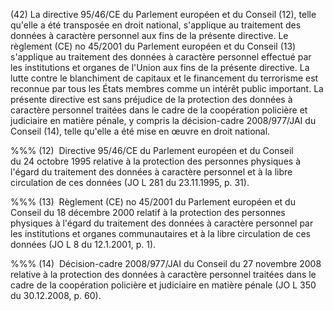 (42) La directive 95/46/CE du Parlement européen et du Conseil (12), telle qu'elle a été transposée en droit national, s'applique au traitement des données à caractère personnel aux fins de la présente directive. Le règlement (CE) no 45/2001 du Parlement européen et du Conseil (13) s'applique au traitement des données à caractère personnel effectué par les institutions et organes de l'Union aux fins de la présente directive. La lutte contre le blanchiment de capitaux et le financement du terrorisme est reconnue par tous les États membres comme un intérêt public important. La présente directive est sans préjudice de la protection des données à caractère personnel traitées dans le cadre de la coopération policière et judiciaire en matière pénale, y compris la décision-cadre 2008/977/JAI du Conseil (14), telle qu'elle a été mise en œuvre en droit national.

%%% (12)  Directive 95/46/CE du Parlement européen et du Conseil du 24 octobre 1995 relative à la protection des personnes physiques à l'égard du traitement des données à caractère personnel et à la libre circulation de ces données (JO L 281 du 23.11.1995, p. 31).

%%% (13)  Règlement (CE) no 45/2001 du Parlement européen et du Conseil du 18 décembre 2000 relatif à la protection des personnes physiques à l'égard du traitement des données à caractère personnel par les institutions et organes communautaires et à la libre circulation de ces données (JO L 8 du 12.1.2001, p. 1).

%%% (14)  Décision-cadre 2008/977/JAI du Conseil du 27 novembre 2008 relative à la protection des données à caractère personnel traitées dans le cadre de la coopération policière et judiciaire en matière pénale (JO L 350 du 30.12.2008, p. 60).